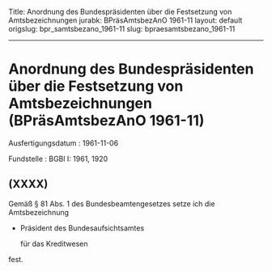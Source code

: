 Title: Anordnung des Bundespräsidenten über die Festsetzung von Amtsbezeichnungen
jurabk: BPräsAmtsbezAnO 1961-11
layout: default
origslug: bpr_samtsbezano_1961-11
slug: bpraesamtsbezano_1961-11

---

# Anordnung des Bundespräsidenten über die Festsetzung von Amtsbezeichnungen (BPräsAmtsbezAnO 1961-11)

Ausfertigungsdatum
:   1961-11-06

Fundstelle
:   BGBl I: 1961, 1920



## (XXXX)

Gemäß § 81 Abs. 1 des Bundesbeamtengesetzes setze ich die
Amtsbezeichnung

*   Präsident des Bundesaufsichtsamtes

    für das Kreditwesen



fest.

